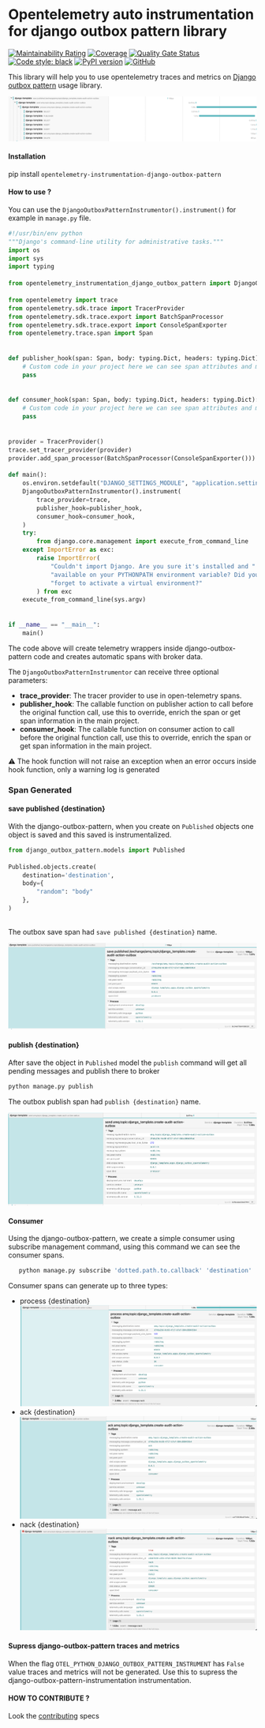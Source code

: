 # Opentelemetry auto instrumentation for django outbox pattern library

[//]: # ([![Build Status]&#40;https://dev.azure.com/juntos-somos-mais-loyalty/python/_apis/build/status/juntossomosmais.opentelemetry-instrumentation-django-outbox-pattern?branchName=main&#41;]&#40;https://dev.azure.com/juntos-somos-mais-loyalty/python/_build/latest?definitionId=272&branchName=main&#41;)
[![Maintainability Rating](https://sonarcloud.io/api/project_badges/measure?project=juntossomosmais_opentelemetry-instrumentation-django-outbox-pattern&metric=sqale_rating&token=80cebbac184a793f8d0be7a3bbe9792f47a6ef23)](https://sonarcloud.io/summary/new_code?id=juntossomosmais_opentelemetry-instrumentation-django-outbox-pattern)
[![Coverage](https://sonarcloud.io/api/project_badges/measure?project=juntossomosmais_opentelemetry-instrumentation-django-outbox-pattern&metric=coverage&token=80cebbac184a793f8d0be7a3bbe9792f47a6ef23)](https://sonarcloud.io/summary/new_code?id=juntossomosmais_opentelemetry-instrumentation-django-outbox-pattern)
[![Quality Gate Status](https://sonarcloud.io/api/project_badges/measure?project=juntossomosmais_opentelemetry-instrumentation-django-outbox-pattern&metric=alert_status&token=80cebbac184a793f8d0be7a3bbe9792f47a6ef23)](https://sonarcloud.io/summary/new_code?id=juntossomosmais_opentelemetry-instrumentation-django-outbox-pattern)
[![Code style: black](https://img.shields.io/badge/code%20style-black-000000.svg)](https://github.com/ambv/black)
[![PyPI version](https://badge.fury.io/py/opentelemetry-instrumentation-django-outbox-pattern.svg)](https://badge.fury.io/py/opentelemetry-instrumentation-django-outbox-pattern)
[![GitHub](https://img.shields.io/github/license/mashape/apistatus.svg)](https://github.com/juntossomosmais/opentelemetry-instrumentation-django-outbox-pattern/blob/main/LICENSE)

This library will help you to use opentelemetry traces and metrics on [Django outbox pattern](https://github.com/juntossomosmais/django-outbox-pattern) usage library.

![Django outbox pattern instrumentation](docs/all_trace_example.png?raw=true)


####  Installation
pip install `opentelemetry-instrumentation-django-outbox-pattern`

#### How to use ?

You can use the `DjangoOutboxPatternInstrumentor().instrument()` for example in `manage.py` file.


```python
#!/usr/bin/env python
"""Django's command-line utility for administrative tasks."""
import os
import sys
import typing

from opentelemetry_instrumentation_django_outbox_pattern import DjangoOutboxPatternInstrumentor

from opentelemetry import trace
from opentelemetry.sdk.trace import TracerProvider
from opentelemetry.sdk.trace.export import BatchSpanProcessor
from opentelemetry.sdk.trace.export import ConsoleSpanExporter
from opentelemetry.trace.span import Span


def publisher_hook(span: Span, body: typing.Dict, headers: typing.Dict):
    # Custom code in your project here we can see span attributes and make custom logic with then.
    pass


def consumer_hook(span: Span, body: typing.Dict, headers: typing.Dict):
    # Custom code in your project here we can see span attributes and make custom logic with then.
    pass


provider = TracerProvider()
trace.set_tracer_provider(provider)
provider.add_span_processor(BatchSpanProcessor(ConsoleSpanExporter()))

def main():
    os.environ.setdefault("DJANGO_SETTINGS_MODULE", "application.settings")
    DjangoOutboxPatternInstrumentor().instrument(
        trace_provider=trace,
        publisher_hook=publisher_hook,
        consumer_hook=consumer_hook,
    )
    try:
        from django.core.management import execute_from_command_line
    except ImportError as exc:
        raise ImportError(
            "Couldn't import Django. Are you sure it's installed and "
            "available on your PYTHONPATH environment variable? Did you "
            "forget to activate a virtual environment?"
        ) from exc
    execute_from_command_line(sys.argv)


if __name__ == "__main__":
    main()
```

The code above will create telemetry wrappers inside django-outbox-pattern code and creates automatic spans with broker data.

The `DjangoOutboxPatternInstrumentor` can receive three optional parameters:
- **trace_provider**: The tracer provider to use in open-telemetry spans.
- **publisher_hook**: The callable function on publisher action to call before the original function call, use this to override, enrich the span or get span information in the main project.
- **consumer_hook**: The callable function on consumer action to call before the original function call, use this to override, enrich the span or get span information in the main project.

:warning: The hook function will not raise an exception when an error occurs inside hook function, only a warning log is generated

### Span Generated

#### save published {destination}

With the django-outbox-pattern, when you create on `Published` objects one object is saved and this saved is instrumentalized.

```python
from django_outbox_pattern.models import Published

Published.objects.create(
    destination='destination',
    body={
        "random": "body"
    },
)
    
```

The outbox save span had `save published {destination}` name.

![save example](docs/save_trace.png?raw=true)

#### publish {destination}

After save the object in `Published` model the `publish` command will get all pending messages and publish there to broker

```bash
python manage.py publish
```

The outbox publish span had `publish {destination}` name.

![publisher example](docs/send_trace.png?raw=true)

#### Consumer

Using the django-outbox-pattern, we create a simple consumer using subscribe management command, using this command
we can see the consumer spans.

```bash
   python manage.py subscribe 'dotted.path.to.callback' 'destination' 'queue_name'
```

Consumer spans can generate up to three types:

- process {destination}
![process trace](docs/process_trace.png?raw=true)
- ack {destination}
![ack trace](docs/ack_trace.png?raw=true)
- nack {destination}
![nack trace](docs/nack_trace.png?raw=true)

#### Supress django-outbox-pattern traces and metrics
When the flag `OTEL_PYTHON_DJANGO_OUTBOX_PATTERN_INSTRUMENT` has `False` value traces and metrics will not be generated.
Use this to supress the django-outbox-pattern-instrumentation instrumentation.

#### HOW TO CONTRIBUTE ?
Look the [contributing](./CONTRIBUTING.md) specs
